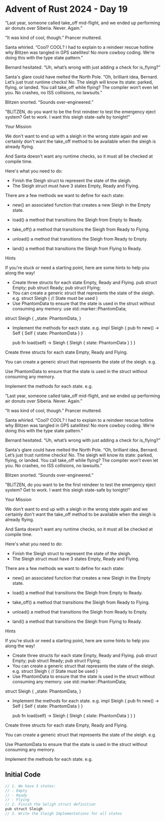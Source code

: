 # Advent of Rust 2024 - Day 19

“Last year, someone called take_off mid-flight, and we ended up performing air donuts over Siberia. Never. Again.”

“It was kind of cool, though.” Prancer muttered.

Santa whirled. “Cool? COOL? I had to explain to a reindeer rescue hotline why Blitzen was tangled in GPS satellites! No more cowboy coding. We’re doing this with the type state pattern.”

Bernard hesitated. “Uh, what’s wrong with just adding a check for is_flying?”

Santa's glare could have melted the North Pole. “Oh, brilliant idea, Bernard. Let’s just trust runtime checks! No. The sleigh will know its state: parked, flying, or landed. You call take_off while flying? The compiler won’t even let you. No crashes, no ISS collisions, no lawsuits.”

Blitzen snorted. “Sounds over-engineered.”

"BLITZEN, do you want to be the first reindeer to test the emergency eject system? Get to work. I want this sleigh state-safe by tonight!"

Your Mission

We don't want to end up with a sleigh in the wrong state again and we certainly don't want the take_off method to be available when the sleigh is already flying.

And Santa doesn't want any runtime checks, so it must all be checked at compile time.

Here's what you need to do:

- Finish the Sleigh struct to represent the state of the sleigh.
- The Sleigh struct must have 3 states Empty, Ready and Flying.

There are a few methods we want to define for each state:

- new() an associated function that creates a new Sleigh in the Empty state.
- load() a method that transitions the Sleigh from Empty to Ready.

- take_off() a method that transitions the Sleigh from Ready to Flying.
- unload() a method that transitions the Sleigh from Ready to Empty.

- land() a method that transitions the Sleigh from Flying to Ready.

Hints

If you're stuck or need a starting point, here are some hints to help you along the way!

- Create three structs for each state Empty, Ready and Flying.
pub struct Empty;
pub struct Ready;
pub struct Flying;
- You can create a generic struct that represents the state of the sleigh. e.g.
struct Sleigh<State> {
  // State must be used
}
- Use PhantomData to ensure that the state is used in the struct without consuming any memory.
use std::marker::PhantomData;
 
struct Sleigh<State> {
    _state: PhantomData<State>,
}
- Implement the methods for each state. e.g.
impl Sleigh<Empty> {
    pub fn new() -> Self {
        Self { state: PhantomData }
    }
 
    pub fn load(self) -> Sleigh<Ready> {
        Sleigh { state: PhantomData }
    }
}

Create three structs for each state Empty, Ready and Flying.

You can create a generic struct that represents the state of the sleigh. e.g.

Use PhantomData to ensure that the state is used in the struct without consuming any memory.

Implement the methods for each state. e.g.

“Last year, someone called take_off mid-flight, and we ended up performing air donuts over Siberia. Never. Again.”

“It was kind of cool, though.” Prancer muttered.

Santa whirled. “Cool? COOL? I had to explain to a reindeer rescue hotline why Blitzen was tangled in GPS satellites! No more cowboy coding. We’re doing this with the type state pattern.”

Bernard hesitated. “Uh, what’s wrong with just adding a check for is_flying?”

Santa's glare could have melted the North Pole. “Oh, brilliant idea, Bernard. Let’s just trust runtime checks! No. The sleigh will know its state: parked, flying, or landed. You call take_off while flying? The compiler won’t even let you. No crashes, no ISS collisions, no lawsuits.”

Blitzen snorted. “Sounds over-engineered.”

"BLITZEN, do you want to be the first reindeer to test the emergency eject system? Get to work. I want this sleigh state-safe by tonight!"

Your Mission

We don't want to end up with a sleigh in the wrong state again and we certainly don't want the take_off method to be available when the sleigh is already flying.

And Santa doesn't want any runtime checks, so it must all be checked at compile time.

Here's what you need to do:

- Finish the Sleigh struct to represent the state of the sleigh.
- The Sleigh struct must have 3 states Empty, Ready and Flying.

There are a few methods we want to define for each state:

- new() an associated function that creates a new Sleigh in the Empty state.
- load() a method that transitions the Sleigh from Empty to Ready.

- take_off() a method that transitions the Sleigh from Ready to Flying.
- unload() a method that transitions the Sleigh from Ready to Empty.

- land() a method that transitions the Sleigh from Flying to Ready.

Hints

If you're stuck or need a starting point, here are some hints to help you along the way!

- Create three structs for each state Empty, Ready and Flying.
pub struct Empty;
pub struct Ready;
pub struct Flying;
- You can create a generic struct that represents the state of the sleigh. e.g.
struct Sleigh<State> {
  // State must be used
}
- Use PhantomData to ensure that the state is used in the struct without consuming any memory.
use std::marker::PhantomData;
 
struct Sleigh<State> {
    _state: PhantomData<State>,
}
- Implement the methods for each state. e.g.
impl Sleigh<Empty> {
    pub fn new() -> Self {
        Self { state: PhantomData }
    }
 
    pub fn load(self) -> Sleigh<Ready> {
        Sleigh { state: PhantomData }
    }
}

Create three structs for each state Empty, Ready and Flying.

You can create a generic struct that represents the state of the sleigh. e.g.

Use PhantomData to ensure that the state is used in the struct without consuming any memory.

Implement the methods for each state. e.g.

## Initial Code
```rust
// 1. We have 3 states:
// - Empty
// - Ready
// - Flying
// 2. Finish the Seligh struct definition
pub struct Sleigh
// 3. Write the Sleigh Implementations for all states
```
